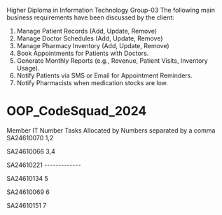 Higher Diploma in Information Technology
Group-03
The following main business requirements have been discussed by the client:
1. Manage Patient Records (Add, Update, Remove)
2. Manage Doctor Schedules (Add, Update, Remove)
3. Manage Pharmacy Inventory (Add, Update, Remove)
4. Book Appointments for Patients with Doctors.
5. Generate Monthly Reports (e.g., Revenue, Patient Visits, Inventory Usage).
6. Notify Patients via SMS or Email for Appointment Reminders.
7. Notify Pharmacists when medication stocks are low.
# OOP_CodeSquad_2024
Member IT Number	Tasks Allocated by Numbers separated by a comma
SA24610070                             1,2	

SA24610066	                      3,4

SA24610221	                       -------------

SA24610134	                        5

SA24610069	                        6

SA24610151	                        7


